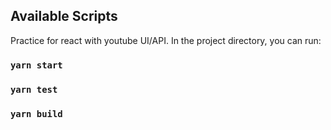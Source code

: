 <!-- @format -->

## Available Scripts

Practice for react with youtube UI/API.
In the project directory, you can run:

### `yarn start`

### `yarn test`

### `yarn build`
